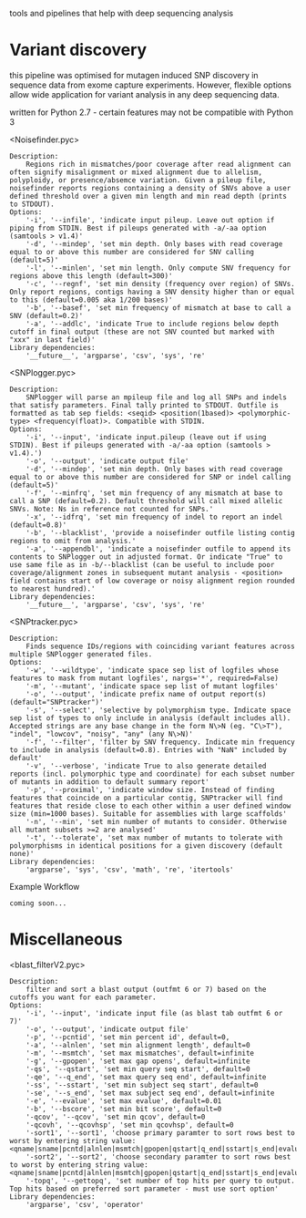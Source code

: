 tools and pipelines that help with deep sequencing analysis

# Variant discovery
this pipeline was optimised for mutagen induced SNP discovery in sequence data from exome capture experiments. However, flexible options allow wide application for variant analysis in any deep sequencing data.

written for Python 2.7 - certain features may not be compatible with Python 3

<Noisefinder.pyc>

    Description: 
        Regions rich in mismatches/poor coverage after read alignment can often signify misalignment or mixed alignment due to allelism, polyploidy, or presence/absemce variation. Given a pileup file, noisefinder reports regions containing a density of SNVs above a user defined threshold over a given min length and min read depth (prints to STDOUT).
    Options:
        '-i', '--infile', 'indicate input pileup. Leave out option if piping from STDIN. Best if pileups generated with -a/-aa option (samtools > v1.4)'
        '-d', '--mindep', 'set min depth. Only bases with read coverage equal to or above this number are considered for SNV calling (default=5)'
        '-l', '--minlen', 'set min length. Only compute SNV frequency for regions above this length (default=300)'
        '-c', '--regnf', 'set min density (frequency over region) of SNVs. Only report regions, contigs having a SNV density higher than or equal to this (default=0.005 aka 1/200 bases)'
        '-b', '--basef', 'set min frequency of mismatch at base to call a SNV (default=0.2)'
        '-a', '--addlc', 'indicate True to include regions below depth cutoff in final output (these are not SNV counted but marked with "xxx" in last field)'
    Library dependencies:
        '__future__', 'argparse', 'csv', 'sys', 're'
    
<SNPlogger.pyc>

    Description:
        SNPlogger will parse an mpileup file and log all SNPs and indels that satisfy parameters. Final tally printed to STDOUT. Outfile is formatted as tab sep fields: <seqid> <position(1based)> <polymorphic-type> <frequency(float)>. Compatible with STDIN.
    Options:
        '-i', '--input', 'indicate input.pileup (leave out if using STDIN). Best if pileups generated with -a/-aa option (samtools > v1.4).')
        '-o', '--output', 'indicate output file'
        '-d', '--mindep', 'set min depth. Only bases with read coverage equal to or above this number are considered for SNP or indel calling (default=5)'
        '-f', '--minfrq', 'set min frequency of any mismatch at base to call a SNP (default=0.2). Default threshold will call mixed allelic SNVs. Note: Ns in reference not counted for SNPs.'
        '-x', '--idfrq', 'set min frequency of indel to report an indel (default=0.8)'
        '-b', '--blacklist', 'provide a noisefinder outfile listing contig regions to omit from analysis.'
        '-a', '--appendbl', 'indicate a noisefinder outfile to append its contents to SNPlogger out in adjusted format. Or indicate "True" to use same file as in -b/--blacklist (can be useful to include poor coverage/alignment zones in subsequent mutant analysis - <position> field contains start of low coverage or noisy alignment region rounded to nearest hundred).'
    Library dependencies:
        '__future__', 'argparse', 'csv', 'sys', 're'
    
<SNPtracker.pyc>

    Description:
        Finds sequence IDs/regions with coinciding variant features across multiple SNPlogger generated files.
    Options:
        '-w', '--wildtype', 'indicate space sep list of logfiles whose features to mask from mutant logfiles', nargs='*', required=False)
        '-m', '--mutant', 'indicate space sep list of mutant logfiles'
        '-o', '--output', 'indicate prefix name of output report(s) (default="SNPtracker")'
        '-s', '--select', 'selective by polymorphism type. Indicate space sep list of types to only include in analysis (default includes all). Accepted strings are any base change in the form N\>N (eg. "C\>T"), "indel", "lowcov", "noisy", "any" (any N\>N)'
        '-f', '--filter', 'filter by SNV frequency. Indicate min frequency to include in analysis (default=0.8). Entries with "NaN" included by default'
        '-v', '--verbose', 'indicate True to also generate detailed reports (incl. polymorphic type and coordinate) for each subset number of mutants in addition to default summary report'
        '-p', '--proximal', 'indicate window size. Instead of finding features that coincide on a particular contig, SNPtracker will find features that reside close to each other within a user defined window size (min=1000 bases). Suitable for assemblies with large scaffolds'
        '-n', '--min', 'set min number of mutants to consider. Otherwise all mutant subsets >=2 are analysed'
        '-t', '--tolerate', 'set max number of mutants to tolerate with polymorphisms in identical positions for a given discovery (default none)'
    Library dependencies:
        'argparse', 'sys', 'csv', 'math', 're', 'itertools'
        
Example Workflow

    coming soon...

# Miscellaneous

<blast_filterV2.pyc>
    
    Description:
        filter and sort a blast output (outfmt 6 or 7) based on the cutoffs you want for each parameter.
    Options:
        '-i', '--input', 'indicate input file (as blast tab outfmt 6 or 7)'
        '-o', '--output', 'indicate output file'
        '-p', '--pcntid', 'set min percent id', default=0, 
        '-a', '--alnlen', 'set min alignment length', default=0
        '-m', '--msmtch', 'set max mismatches', default=infinite
        '-g', '--gpopen', 'set max gap opens', default=infinite
        '-qs', '--qstart', 'set min query seq start', default=0
        '-qe', '--q_end', 'set max query seq end', default=infinite
        '-ss', '--sstart', 'set min subject seq start', default=0
        '-se', '--s_end', 'set max subject seq end', default=infinite
        '-e', '--evalue', 'set max evalue', default=0.01
        '-b', '--bscore', 'set min bit score', default=0
        '-qcov', '--qcov', 'set min qcov', default=0
        '-qcovh', '--qcovhsp', 'set min qcovhsp', default=0
        '-sort1', '--sort1', 'choose primary paramter to sort rows best to worst by entering string value: <qname|sname|pcntd|alnlen|msmtch|gpopen|qstart|q_end|sstart|s_end|evalue|bscore|qcov|qcovhsp>'
        '-sort2', '--sort2', 'choose secondary paramter to sort rows best to worst by entering string value: <qname|sname|pcntd|alnlen|msmtch|gpopen|qstart|q_end|sstart|s_end|evalue|bscore(default)|qcov|qcovhsp>'
        '-topq', '--gettopq', 'set number of top hits per query to output. Top hits based on preferred sort parameter - must use sort option'
    Library dependencies:
        'argparse', 'csv', 'operator'
        
